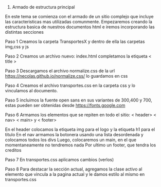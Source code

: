 1. Armado de estructura principal

En este tema se comienza con el armado de un sitio complejo que incluye las caracteristicas mas utilizadas comunmente.
Empezaremos creando la estructura basica de nuestros documentos html e iremos incorporando las distintas secciones

Paso 1
Creamos la carpeta TransportesX y dentro de ella las carpetas img,css y js

Paso 2
Creamos un archivo nuevo: index.html
completamos la etiqueta < title >

Paso 3
Descargamos el archivo normalize.css de la url
https://necolas.github.io/normalize.css/
lo guardamos en css

Paso 4
Creamos el archivo transportes.css en la carpeta css y lo vinculamos al documento.

Paso 5 
incluimos la fuente open sans en sus variantes de 300,400 y 700, estas pueden ser obtenidas desde 
https://fonts.google.com

Paso 6
Armamos los elementos que se repiten en todo el sitio: < header> < nav> < main> y < footer>

En el header colocamos la etiqueta img para el logo y la etiqueta h1 para el titulo
En el nav armamos la botonera usando una lista desordenada y colocamos todos los divs
Luego, colocaremos un main, en el que momentaneamente no tendremos nada
Por ultimo un footer, que tendra los creditos

Paso 7
En transportes.css aplicamos cambios (verlos)

Paso 8
Para destacar la sección actual, agregamos la clase activo al elemento que vincula a la pagina actual y le damos estilo al mismo en transportes.css